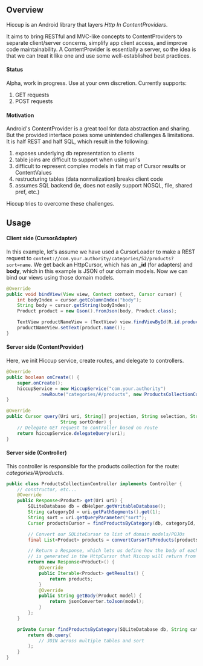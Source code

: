 ## Overview

Hiccup is an Android library that layers _Http In ContentProviders_.

It aims to bring RESTful and MVC-like concepts to ContentProviders to separate client/server concerns, simplify app
client access, and improve code maintainability. A ContentProvider is essentially a server, so the idea is that we
can treat it like one and use some well-established best practices.

#### Status
Alpha, work in progress. Use at your own discretion. Currently supports:

1. GET requests
2. POST requests

#### Motivation

Android's ContentProvider is a great tool for data abstraction and sharing.
But the provided interface poses some unintended challenges & limitations.
It is half REST and half SQL, which result in the following:

1. exposes underlying db representation to clients
1. table joins are difficult to support when using uri's
1. difficult to represent complex models in flat map of Cursor results or ContentValues
1. restructuring tables (data normalization) breaks client code
1. assumes SQL backend (ie, does not easily support NOSQL, file, shared pref, etc.)

Hiccup tries to overcome these challenges.

## Usage

#### Client side (CursorAdapter)
In this example, let's assume we have used a CursorLoader to make a REST request to ``content://com.your.authority/categories/52/products?sort=name``.
We get back an HttpCursor, which has an **_id** (for adapters) and **body**, which in this example is JSON of our domain models.
Now we can bind our views using those domain models.

```Java
@Override
public void bindView(View view, Context context, Cursor cursor) {
    int bodyIndex = cursor.getColumnIndex("body");
    String body = cursor.getString(bodyIndex);
    Product product = new Gson().fromJson(body, Product.class);

    TextView productNameView = (TextView) view.findViewById(R.id.product_name);
    productNameView.setText(product.name());
}
```

#### Server side (ContentProvider)

Here, we init Hiccup service, create routes, and delegate to controllers.

```Java
@Override
public boolean onCreate() {
    super.onCreate();
    hiccupService = new HiccupService("com.your.authority")
            .newRoute("categories/#/products", new ProductsCollectionController());
}

@Override
public Cursor query(Uri uri, String[] projection, String selection, String[] selectionArgs,
                    String sortOrder) {
    // Delegate GET request to controller based on route
    return hiccupService.delegateQuery(uri);
}
```

#### Server side (Controller)

This controller is responsible for the products collection for the route: _categories/#/products_.

```Java
public class ProductsCollectionController implements Controller {
    // constructor, etc...
    @Override
    public Response<Product> get(Uri uri) {
        SQLiteDatabase db = dbHelper.getWritableDatabase();
        String categoryId = uri.getPathSegments().get(1);
        String sort = uri.getQueryParameter("sort");
        Cursor productsCursor = findProductsByCategory(db, categoryId, sort);

        // Convert our SQLiteCursor to list of domain models/POJOs
        final List<Product> products = convertCursorToProducts(productsCursor);

        // Return a Response, which lets us define how the body of each result model
        // is generated in the HttpCursor that Hiccup will return from this query
        return new Response<Product>() {
            @Override
            public Iterable<Product> getResults() {
                return products;
            }
            @Override
            public String getBody(Product model) {
                return jsonConverter.toJson(model);
            }
        };
    }

    private Cursor findProductsByCategory(SQLiteDatabase db, String categoryId, String sort) {
        return db.query(
            // JOIN across multiple tables and sort
        );
    }
}
```

